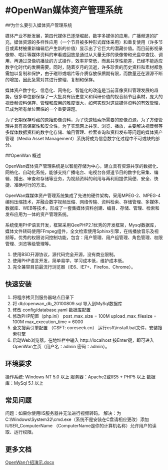 #OpenWan媒体资产管理系统
=========

##为什么要引入媒体资产管理系统

媒体产业不断发展，第四代媒体已逐渐崛起，数字多媒体的应用，广播频道的扩充，媒体资源的多样性应用（一个节目被多种形式媒体采用）和重复使用（许多节目或素材被重新编辑后产生新的价值）显示出了它巨大的潜藏价值。而目前影视录像带、唱片等媒体资料的审看或回放是通过从大量无序的录像带和光盘中查找、调用，再通过录像机播放的方式操作，效率非常低，而且共享性能差，已经不能适应数字化时代的发展需要。同时，随着岁月的流逝，许多珍贵的历史资料和素材都急需加以复制和保护，由于磁带或唱片等介质存放保质期有限，而数量还在源源不断的增加，因此急需对其进行整理、复制和保存。 

媒体资产数字化、信息化、网络化、智能化的改造是当前音像资料管理发展的趋势。很多单位都保存了一大批具有历史意义和科研价值的视音频节目素材，庞大的视音频资料保存、管理和应用的难度很大，如何实现对这些媒体资料的有效管理，已成为所有单位面临的一个重要课题。 

为了长期保存珍藏的原始影像资料，为了快速检索所需要的影像资源，为了方便管理并具有高保密性和安全性，为了实现网上共享、浏览、播放，主要解决视音频等多媒体数据资料的数字化存储、编目管理、检索查询和资料发布等问题的媒体资产管理（Media Asset Management）系统将成为信息数字化过程中不可或缺的部分。

##OpenWan 概述

OpenWan媒体资产管理系统是以智能存储为中心，建立具有资源共享的数据化、网络化、自动化系统，能够支持广播电台、电视台各频道节目的数字化采集、编辑、播出、审查和存储等业务，为视频资料的利用与再利用提供简便、安全、快捷、准确可行的方法。 

OpenWan媒媒体资产管理系统集成了先进的硬件架构，采用MPEG-2、MPEG-4编码压缩技术，并融合数字视频压缩、网络传输、资料检索、存储管理、多媒体、数据库、WEB等技术，形成了一套集媒体资料创建、编目、存储、管理、检索和发布应用为一体的资产管理系统。

系统使用PHP语言开发，框架采用QeePHP2.1优秀的开发框架，Mysql数据库，媒体文件转码使用FFmpeg组件，全文检索使用Sphinx引擎，在线播放音乐及视频等。优秀的权限访问控制功能，包含：用户管理、用户组管理、角色管理、权限管理、浏览等级管理等。

1. 使用BSD开源协议，源代码完全开源，没有商业限制。
2. 使用PHP语言开发，简单易学，学习成本低，维护成本低。
3. 完全兼容目前最流行浏览器（IE6、IE7+、Firefox、Chrome）。

## 快速安装

1. 将程序拷贝到服务器站点目录下
2. 将 db/openwan_db_20100809.sql 导入到MySql数据库
3. 修改 config/database.yaml 数据库配置
4. 修改PHP配置（php.ini）
   post_max_size = 100M
   upload_max_filesize = 100M
   max_execution_time = 6000
5. 全文搜索引擎配置 （CSFT: coreseek.cn）
   运行csft\install.bat文件，安装搜索引擎
6. 启动Web浏览器，在地址栏中输入 http://localhost 按Enter键，即可进入OpenWan主页（用户名：admin 密码：admin）。

## 环境要求

操作系统: Windows NT 5.0 以上
服务器：Apache2或IIS5 + PHP5 以上
数据库：MySql 5.1 以上

## 常见问题
问题：如果你使用IIS服务器并无法进行视频转码。
解决：为C:\Windows\System32\cmd.exe（系统不是安装在C盘请相应更改）添加IUSER_ComputerName （ComputerName是你的计算机名称）允许用户的读取、运行权限。

## 更多文档

[OpenWan介绍演示.docx](https://github.com/thinkgem/openwan/raw/master/OpenWan%E4%BB%8B%E7%BB%8D%E6%BC%94%E7%A4%BA.docx)
